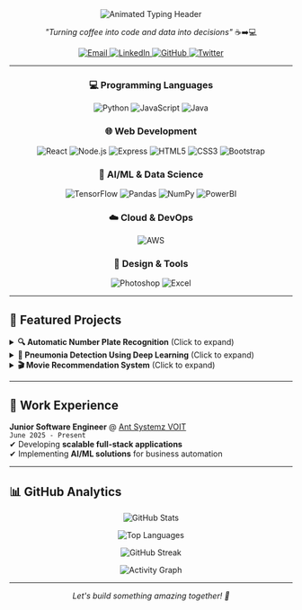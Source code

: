 <div align="center">
  <img src="https://readme-typing-svg.demolab.com?font=Fira+Code&weight=600&size=30&duration=3000&pause=1000&color=5D3FD3&center=true&vCenter=true&width=600&lines=Hi+%F0%9F%91%8B%2C+I'm+Manish+Kumawat;Full+Stack+Developer;AI%2FML+Engineer;Data+Analyst" alt="Animated Typing Header" />
  
  <p align="center">
    <i>"Turning coffee into code and data into decisions"</i> ☕➡️💻
  </p>

  <div align="center">
    <a href="mailto:manishmadanlalk@gmail.com">
      <img src="https://img.shields.io/badge/Email%20Me!-D14836?style=for-the-badge&logo=gmail&logoColor=white" alt="Email">
    </a>
    <a href="https://www.linkedin.com/in/manish-kumawat-156281211/">
      <img src="https://img.shields.io/badge/Let's%20Connect!-0077B5?style=for-the-badge&logo=linkedin&logoColor=white" alt="LinkedIn">
    </a>
    <a href="https://github.com/KumawatManish1">
      <img src="https://img.shields.io/badge/My%20GitHub!-181717?style=for-the-badge&logo=github&logoColor=white" alt="GitHub">
    </a>
    <a href="https://twitter.com/_ManishKumawat_">
      <img src="https://img.shields.io/badge/Tweet%20Me!-1DA1F2?style=for-the-badge&logo=twitter&logoColor=white" alt="Twitter">
    </a>
  </div>
</div>

---



<div align="center">

### **💻 Programming Languages**
<img src="https://img.shields.io/badge/Python-3776AB?style=for-the-badge&logo=python&logoColor=white" alt="Python">
<img src="https://img.shields.io/badge/JavaScript-F7DF1E?style=for-the-badge&logo=javascript&logoColor=black" alt="JavaScript">
<img src="https://img.shields.io/badge/Java-007396?style=for-the-badge&logo=java&logoColor=white" alt="Java">

### **🌐 Web Development**
<img src="https://img.shields.io/badge/React-61DAFB?style=for-the-badge&logo=react&logoColor=black" alt="React">
<img src="https://img.shields.io/badge/Node.js-339933?style=for-the-badge&logo=nodedotjs&logoColor=white" alt="Node.js">
<img src="https://img.shields.io/badge/Express-000000?style=for-the-badge&logo=express&logoColor=white" alt="Express">
<img src="https://img.shields.io/badge/HTML5-E34F26?style=for-the-badge&logo=html5&logoColor=white" alt="HTML5">
<img src="https://img.shields.io/badge/CSS3-1572B6?style=for-the-badge&logo=css3&logoColor=white" alt="CSS3">
<img src="https://img.shields.io/badge/Bootstrap-563D7C?style=for-the-badge&logo=bootstrap&logoColor=white" alt="Bootstrap">

### **🧠 AI/ML & Data Science**
<img src="https://img.shields.io/badge/TensorFlow-FF6F00?style=for-the-badge&logo=tensorflow&logoColor=white" alt="TensorFlow">
<img src="https://img.shields.io/badge/Pandas-150458?style=for-the-badge&logo=pandas&logoColor=white" alt="Pandas">
<img src="https://img.shields.io/badge/NumPy-013243?style=for-the-badge&logo=numpy&logoColor=white" alt="NumPy">
<img src="https://img.shields.io/badge/PowerBI-F2C811?style=for-the-badge&logo=powerbi&logoColor=black" alt="PowerBI">

### **☁️ Cloud & DevOps**
<img src="https://img.shields.io/badge/AWS-232F3E?style=for-the-badge&logo=amazonaws&logoColor=white" alt="AWS">

### **🎨 Design & Tools**
<img src="https://img.shields.io/badge/Photoshop-31A8FF?style=for-the-badge&logo=adobephotoshop&logoColor=white" alt="Photoshop">
<img src="https://img.shields.io/badge/Excel-217346?style=for-the-badge&logo=microsoftexcel&logoColor=white" alt="Excel">

</div>

---

## 🚀 **Featured Projects**

<details>
<summary><b>🔍 Automatic Number Plate Recognition</b> (Click to expand)</summary>
  
  - **Real-time** license plate detection using OpenCV & TensorFlow
  - Achieved **90%+ accuracy** in varying lighting conditions
  - Potential applications in **traffic monitoring & security**
  - ![Python](https://img.shields.io/badge/-Python-3776AB?logo=python&logoColor=white) ![OpenCV](https://img.shields.io/badge/-OpenCV-5C3EE8?logo=opencv&logoColor=white) ![TensorFlow](https://img.shields.io/badge/-TensorFlow-FF6F00?logo=tensorflow&logoColor=white)
</details>

<details>
<summary><b>🏥 Pneumonia Detection Using Deep Learning</b> (Click to expand)</summary>
  
  - CNN model with **94% accuracy** in classifying chest X-rays
  - Deployed as a **Flask web app** for medical diagnostics
  - Helps in **early disease detection**
  - ![Python](https://img.shields.io/badge/-Python-3776AB?logo=python&logoColor=white) ![TensorFlow](https://img.shields.io/badge/-TensorFlow-FF6F00?logo=tensorflow&logoColor=white) ![Flask](https://img.shields.io/badge/-Flask-000000?logo=flask&logoColor=white)
</details>

<details>
<summary><b>🎬 Movie Recommendation System</b> (Click to expand)</summary>
  
  - Hybrid recommender using **collaborative filtering**
  - Integrated with **TMDB API** for real-time suggestions
  - Personalized recommendations based on user preferences
  - ![Python](https://img.shields.io/badge/-Python-3776AB?logo=python&logoColor=white) ![Pandas](https://img.shields.io/badge/-Pandas-150458?logo=pandas&logoColor=white) ![Streamlit](https://img.shields.io/badge/-Streamlit-FF4B4B?logo=streamlit&logoColor=white)
</details>

---

## 💼 **Work Experience**

**Junior Software Engineer** @ [Ant Systemz VOIT](https://antsystemz.com)  
`June 2025 - Present`  
✔ Developing **scalable full-stack applications**  
✔ Implementing **AI/ML solutions** for business automation  
  

---

## 📊 **GitHub Analytics**

<div align="center">
  
  ![GitHub Stats](https://github-readme-stats.vercel.app/api?username=KumawatManish1&show_icons=true&theme=radical&hide_border=true&include_all_commits=true)
  
  ![Top Languages](https://github-readme-stats.vercel.app/api/top-langs/?username=KumawatManish1&layout=compact&theme=radical&hide_border=true)
  
  ![GitHub Streak](https://github-readme-streak-stats.herokuapp.com/?user=KumawatManish1&theme=radical&hide_border=true)
  
  ![Activity Graph](https://github-readme-activity-graph.vercel.app/graph?username=KumawatManish1&theme=react-dark&hide_border=true&area=true&height=300)
  
</div>



---


<p align="center">
  <i>Let's build something amazing together! 🚀</i>
</p>
